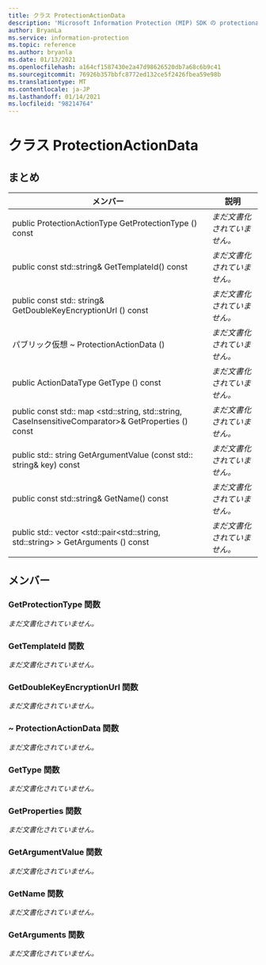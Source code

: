 ```yaml
---
title: クラス ProtectionActionData
description: 'Microsoft Information Protection (MIP) SDK の protectionactiondata:: undefined クラスを文書にします。'
author: BryanLa
ms.service: information-protection
ms.topic: reference
ms.author: bryanla
ms.date: 01/13/2021
ms.openlocfilehash: a164cf1587430e2a47d98626520db7a68c6b9c41
ms.sourcegitcommit: 76926b357bbfc8772ed132ce5f2426fbea59e98b
ms.translationtype: MT
ms.contentlocale: ja-JP
ms.lasthandoff: 01/14/2021
ms.locfileid: "98214764"
---
```

# <a name="class-protectionactiondata"></a>クラス ProtectionActionData 
  
## <a name="summary"></a>まとめ
 メンバー                        | 説明                                
--------------------------------|---------------------------------------------
public ProtectionActionType GetProtectionType () const  | _まだ文書化されていません。_
public const std::string& GetTemplateId() const  | _まだ文書化されていません。_
public const std:: string& GetDoubleKeyEncryptionUrl () const  | _まだ文書化されていません。_
パブリック仮想 ~ ProtectionActionData ()  | _まだ文書化されていません。_
public ActionDataType GetType () const  | _まだ文書化されていません。_
public const std:: map \<std::string, std::string, CaseInsensitiveComparator\>& GetProperties () const  | _まだ文書化されていません。_
public std:: string GetArgumentValue (const std:: string& key) const  | _まだ文書化されていません。_
public const std::string& GetName() const  | _まだ文書化されていません。_
public std:: vector \<std::pair\<std::string, std::string\> \> GetArguments () const  | _まだ文書化されていません。_
  
## <a name="members"></a>メンバー
  
### <a name="getprotectiontype-function"></a>GetProtectionType 関数
_まだ文書化されていません。_

  
### <a name="gettemplateid-function"></a>GetTemplateId 関数
_まだ文書化されていません。_

  
### <a name="getdoublekeyencryptionurl-function"></a>GetDoubleKeyEncryptionUrl 関数
_まだ文書化されていません。_

  
### <a name="protectionactiondata-function"></a>~ ProtectionActionData 関数
_まだ文書化されていません。_

  
### <a name="gettype-function"></a>GetType 関数
_まだ文書化されていません。_

  
### <a name="getproperties-function"></a>GetProperties 関数
_まだ文書化されていません。_

  
### <a name="getargumentvalue-function"></a>GetArgumentValue 関数
_まだ文書化されていません。_

  
### <a name="getname-function"></a>GetName 関数
_まだ文書化されていません。_

  
### <a name="getarguments-function"></a>GetArguments 関数
_まだ文書化されていません。_
